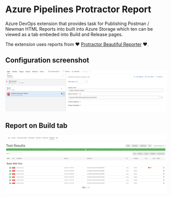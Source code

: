 # Azure Pipelines Protractor Report

 Azure DevOps extension that provides task for Publishing Postman / Newman HTML Reports into built into Azure Storage which ten can be viewed as a tab embeded into Build and Release pages. 

The extension uses reports from :heart: [Protractor Beautiful Reporter](https://www.npmjs.com/package/protractor-beautiful-reporter) :heart:.

## Configuration screenshot

![Protractor Report Task](documentation/azure-pipelines-configuration.png)

## Report on Build tab

![Protractor Report Task](documentation/protractor-tab-build.png)

